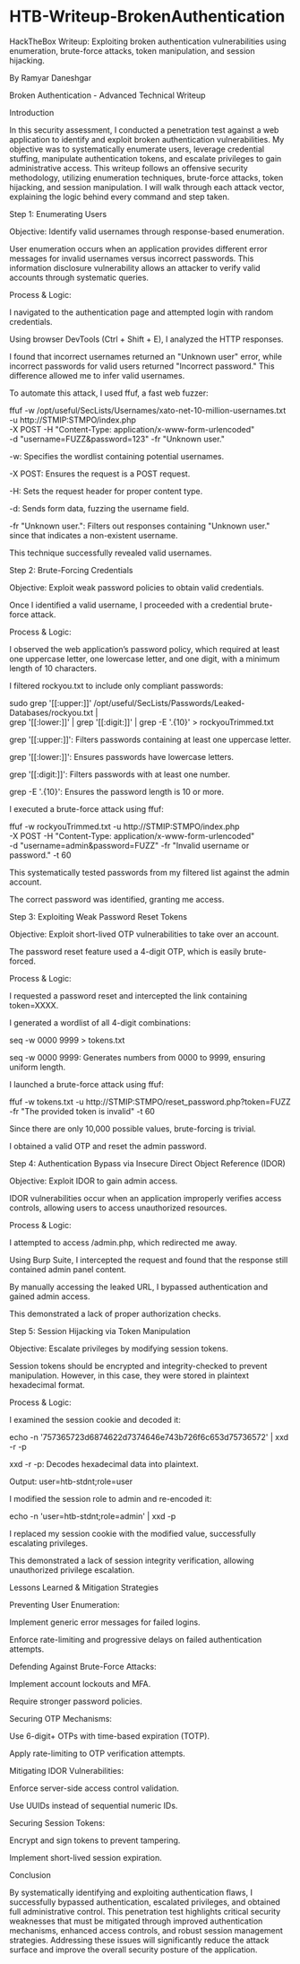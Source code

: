 # HTB-Writeup-BrokenAuthentication
HackTheBox Writeup: Exploiting broken authentication vulnerabilities using enumeration, brute-force attacks, token manipulation, and session hijacking.

By Ramyar Daneshgar 

Broken Authentication - Advanced Technical Writeup

Introduction

In this security assessment, I conducted a penetration test against a web application to identify and exploit broken authentication vulnerabilities. My objective was to systematically enumerate users, leverage credential stuffing, manipulate authentication tokens, and escalate privileges to gain administrative access. This writeup follows an offensive security methodology, utilizing enumeration techniques, brute-force attacks, token hijacking, and session manipulation. I will walk through each attack vector, explaining the logic behind every command and step taken.

Step 1: Enumerating Users

Objective: Identify valid usernames through response-based enumeration.

User enumeration occurs when an application provides different error messages for invalid usernames versus incorrect passwords. This information disclosure vulnerability allows an attacker to verify valid accounts through systematic queries.

Process & Logic:

I navigated to the authentication page and attempted login with random credentials.

Using browser DevTools (Ctrl + Shift + E), I analyzed the HTTP responses.

I found that incorrect usernames returned an "Unknown user" error, while incorrect passwords for valid users returned "Incorrect password." This difference allowed me to infer valid usernames.

To automate this attack, I used ffuf, a fast web fuzzer:

ffuf -w /opt/useful/SecLists/Usernames/xato-net-10-million-usernames.txt \
     -u http://STMIP:STMPO/index.php \
     -X POST -H "Content-Type: application/x-www-form-urlencoded" \
     -d "username=FUZZ&password=123" -fr "Unknown user."

-w: Specifies the wordlist containing potential usernames.

-X POST: Ensures the request is a POST request.

-H: Sets the request header for proper content type.

-d: Sends form data, fuzzing the username field.

-fr "Unknown user.": Filters out responses containing "Unknown user." since that indicates a non-existent username.

This technique successfully revealed valid usernames.

Step 2: Brute-Forcing Credentials

Objective: Exploit weak password policies to obtain valid credentials.

Once I identified a valid username, I proceeded with a credential brute-force attack.

Process & Logic:

I observed the web application’s password policy, which required at least one uppercase letter, one lowercase letter, and one digit, with a minimum length of 10 characters.

I filtered rockyou.txt to include only compliant passwords:

sudo grep '[[:upper:]]' /opt/useful/SecLists/Passwords/Leaked-Databases/rockyou.txt | \
grep '[[:lower:]]' | grep '[[:digit:]]' | grep -E '.{10}' > rockyouTrimmed.txt

grep '[[:upper:]]': Filters passwords containing at least one uppercase letter.

grep '[[:lower:]]': Ensures passwords have lowercase letters.

grep '[[:digit:]]': Filters passwords with at least one number.

grep -E '.{10}': Ensures the password length is 10 or more.

I executed a brute-force attack using ffuf:

ffuf -w rockyouTrimmed.txt -u http://STMIP:STMPO/index.php \
     -X POST -H "Content-Type: application/x-www-form-urlencoded" \
     -d "username=admin&password=FUZZ" -fr "Invalid username or password." -t 60

This systematically tested passwords from my filtered list against the admin account.

The correct password was identified, granting me access.

Step 3: Exploiting Weak Password Reset Tokens

Objective: Exploit short-lived OTP vulnerabilities to take over an account.

The password reset feature used a 4-digit OTP, which is easily brute-forced.

Process & Logic:

I requested a password reset and intercepted the link containing token=XXXX.

I generated a wordlist of all 4-digit combinations:

seq -w 0000 9999 > tokens.txt

seq -w 0000 9999: Generates numbers from 0000 to 9999, ensuring uniform length.

I launched a brute-force attack using ffuf:

ffuf -w tokens.txt -u http://STMIP:STMPO/reset_password.php?token=FUZZ \
     -fr "The provided token is invalid" -t 60

Since there are only 10,000 possible values, brute-forcing is trivial.

I obtained a valid OTP and reset the admin password.

Step 4: Authentication Bypass via Insecure Direct Object Reference (IDOR)

Objective: Exploit IDOR to gain admin access.

IDOR vulnerabilities occur when an application improperly verifies access controls, allowing users to access unauthorized resources.

Process & Logic:

I attempted to access /admin.php, which redirected me away.

Using Burp Suite, I intercepted the request and found that the response still contained admin panel content.

By manually accessing the leaked URL, I bypassed authentication and gained admin access.

This demonstrated a lack of proper authorization checks.

Step 5: Session Hijacking via Token Manipulation

Objective: Escalate privileges by modifying session tokens.

Session tokens should be encrypted and integrity-checked to prevent manipulation. However, in this case, they were stored in plaintext hexadecimal format.

Process & Logic:

I examined the session cookie and decoded it:

echo -n '757365723d6874622d7374646e743b726f6c653d75736572' | xxd -r -p

xxd -r -p: Decodes hexadecimal data into plaintext.

Output: user=htb-stdnt;role=user

I modified the session role to admin and re-encoded it:

echo -n 'user=htb-stdnt;role=admin' | xxd -p

I replaced my session cookie with the modified value, successfully escalating privileges.

This demonstrated a lack of session integrity verification, allowing unauthorized privilege escalation.

Lessons Learned & Mitigation Strategies

Preventing User Enumeration:

Implement generic error messages for failed logins.

Enforce rate-limiting and progressive delays on failed authentication attempts.

Defending Against Brute-Force Attacks:

Implement account lockouts and MFA.

Require stronger password policies.

Securing OTP Mechanisms:

Use 6-digit+ OTPs with time-based expiration (TOTP).

Apply rate-limiting to OTP verification attempts.

Mitigating IDOR Vulnerabilities:

Enforce server-side access control validation.

Use UUIDs instead of sequential numeric IDs.

Securing Session Tokens:

Encrypt and sign tokens to prevent tampering.

Implement short-lived session expiration.

Conclusion

By systematically identifying and exploiting authentication flaws, I successfully bypassed authentication, escalated privileges, and obtained full administrative control. This penetration test highlights critical security weaknesses that must be mitigated through improved authentication mechanisms, enhanced access controls, and robust session management strategies. Addressing these issues will significantly reduce the attack surface and improve the overall security posture of the application.

